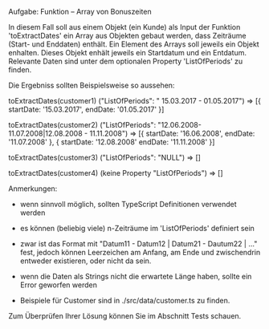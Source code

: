 Aufgabe: Funktion – Array von Bonuszeiten

In diesem Fall soll aus einem Objekt (ein Kunde) als Input der Funktion
'toExtractDates' ein Array aus Objekten gebaut werden, dass Zeiträume (Start- und Enddaten) enthält.
Ein Element des Arrays soll jeweils ein Objekt enhalten. Dieses Objekt enhält jeweils ein Startdatum und ein Entdatum.
Relevante Daten sind unter dem optionalen Property 'ListOfPeriods' zu finden.

Die Ergebniss sollten Beispielsweise so aussehen:

toExtractDates(customer1) ("ListOfPeriods": " 15.03.2017 - 01.05.2017")
=> [{
startDate: '15.03.2017',
endDate: '01.05.2017'
}]

toExtractDates(customer2) ("ListOfPeriods": "12.06.2008- 11.07.2008|12.08.2008 - 11.11.2008")
=> [{
startDate: '16.06.2008',
endDate: '11.07.2008'
},
{
startDate: '12.08.2008'
endDate: '11.11.2008'
}]

toExtractDates(customer3) ("ListOfPeriods": "NULL")
=> []

toExtractDates(customer4) (keine Property "ListOfPeriods")
=> []

Anmerkungen:

- wenn sinnvoll möglich, sollten TypeScript Definitionen verwendet werden
- es können (beliebig viele) n-Zeiträume im 'ListOfPeriods' definiert sein
- zwar ist das Format mit "Datum11 - Datum12 | Datum21 - Dautum22 | ..." fest, jedoch können Leerzeichen am Anfang, am Ende und zwischendrin entweder existieren, oder nicht da sein.
- wenn die Daten als Strings nicht die erwartete Länge haben, sollte ein Error geworfen werden

- Beispiele für Customer sind in ./src/data/customer.ts zu finden.

Zum Überprüfen Ihrer Lösung können Sie im Abschnitt Tests schauen.
